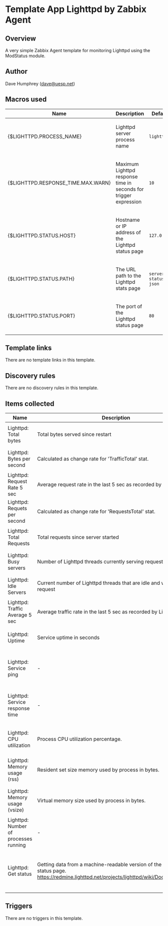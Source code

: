 # Template App Lighttpd by Zabbix Agent

## Overview

A very simple Zabbix Agent template for monitoring Lighttpd using the ModStatus module.

## Author

Dave Humphrey (dave@uesp.net)

## Macros used

|Name|Description|Default|Type|
|----|-----------|-------|----|
|{$LIGHTTPD.PROCESS_NAME}|<p>Lighttpd server process name</p>|`lighttpd`|Text macro|
|{$LIGHTTPD.RESPONSE_TIME.MAX.WARN}|<p>Maximum Lighttpd response time in seconds for trigger expression</p>|`10`|Text macro|
|{$LIGHTTPD.STATUS.HOST}|<p>Hostname or IP address of the Lighttpd status page</p>|`127.0.0.1`|Text macro|
|{$LIGHTTPD.STATUS.PATH}|<p>The URL path to the Lighttpd stats page</p>|`server-status?json`|Text macro|
|{$LIGHTTPD.STATUS.PORT}|<p>The port of the Lighttpd status page</p>|`80`|Text macro|
## Template links

There are no template links in this template.

## Discovery rules

There are no discovery rules in this template.

## Items collected

|Name|Description|Type|Key and additional info|
|----|-----------|----|----|
|Lighttpd: Total bytes|<p>Total bytes served since restart</p>|`Dependent item`|lighttpd.bytes<p>Update: 0</p>|
|Lighttpd: Bytes per second|<p>Calculated as change rate for 'TrafficTotal' stat.</p>|`Dependent item`|lighttpd.bytes.rate<p>Update: 0</p>|
|Lighttpd: Request Rate 5 sec|<p>Average request rate in the last 5 sec as recorded by Lighttpd.</p>|`Dependent item`|lighttpd.requests.average5s<p>Update: 0</p>|
|Lighttpd: Requets per second|<p>Calculated as change rate for 'RequestsTotal' stat.</p>|`Dependent item`|lighttpd.requests.rate<p>Update: 0</p>|
|Lighttpd: Total Requests|<p>Total requests since server started</p>|`Dependent item`|lighttpd.requests.total<p>Update: 0</p>|
|Lighttpd: Busy servers|<p>Number of Lighttpd threads currently serving requests.</p>|`Dependent item`|lighttpd.servers.busy<p>Update: 0</p>|
|Lighttpd: Idle Servers|<p>Current number of Lighttpd threads that are idle and waiting for a request</p>|`Dependent item`|lighttpd.servers.idle<p>Update: 0</p>|
|Lighttpd: Traffic Average 5 sec|<p>Average traffic rate in the last 5 sec as recorded by Lighttpd.</p>|`Dependent item`|lighttpd.traffic.average5s<p>Update: 0</p>|
|Lighttpd: Uptime|<p>Service uptime in seconds</p>|`Dependent item`|lighttpd.uptime<p>Update: 0</p>|
|Lighttpd: Service ping|<p>-</p>|`Zabbix agent`|net.tcp.service[http,"{$LIGHTTPD.STATUS.HOST}","{$LIGHTTPD.STATUS.PORT}"]<p>Update: 1m</p>|
|Lighttpd: Service response time|<p>-</p>|`Zabbix agent`|net.tcp.service.perf[http,"{$LIGHTTPD.STATUS.HOST}","{$LIGHTTPD.STATUS.PORT}"]<p>Update: 1m</p>|
|Lighttpd: CPU utilization|<p>Process CPU utilization percentage.</p>|`Zabbix agent`|proc.cpu.util["{$LIGHTTPD.PROCESS_NAME}"]<p>Update: 1m</p>|
|Lighttpd: Memory usage (rss)|<p>Resident set size memory used by process in bytes.</p>|`Zabbix agent`|proc.mem["{$LIGHTTPD.PROCESS_NAME}",,,,rss]<p>Update: 1m</p>|
|Lighttpd: Memory usage (vsize)|<p>Virtual memory size used by process in bytes.</p>|`Zabbix agent`|proc.mem["{$LIGHTTPD.PROCESS_NAME}",,,,vsize]<p>Update: 1m</p>|
|Lighttpd: Number of processes running|<p>-</p>|`Zabbix agent`|proc.num["{$LIGHTTPD.PROCESS_NAME}"]<p>Update: 1m</p>|
|Lighttpd: Get status|<p>Getting data from a machine-readable version of the Lighttpd status page. https://redmine.lighttpd.net/projects/lighttpd/wiki/Docs_ModStatus</p>|`Zabbix agent`|web.page.get["{$LIGHTTPD.STATUS.HOST}","{$LIGHTTPD.STATUS.PATH}","{$LIGHTTPD.STATUS.PORT}"]<p>Update: 1m</p>|
## Triggers

There are no triggers in this template.

